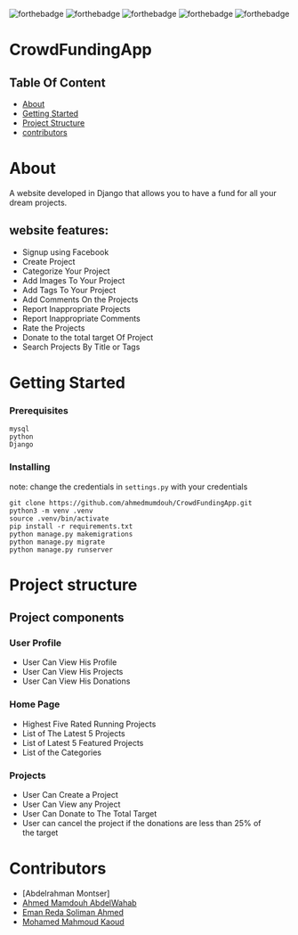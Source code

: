 ![forthebadge](https://forthebadge.com/images/badges/built-by-developers.svg)
![forthebadge](https://forthebadge.com/images/badges/uses-brains.svg)
![forthebadge](https://forthebadge.com/images/badges/powered-by-coffee.svg)
![forthebadge](https://forthebadge.com/images/badges/powered-by-black-magic.svg)
![forthebadge](https://forthebadge.com/images/badges/makes-people-smile.svg)
#
# CrowdFundingApp
  
## Table Of Content

+ [About](#about)
+ [Getting Started](#getting_started)
+ [Project Structure](#project_structure)
+ [contributors](#contributors)
#
# About <a name = "about"></a>
A website developed in Django that allows you to have a fund for all your dream projects.
## website features:
 + Signup using Facebook
 + Create Project
 + Categorize Your Project
 + Add Images To Your Project
 + Add Tags To Your Project
 + Add Comments On the Projects
 + Report Inappropriate Projects
 + Report Inappropriate Comments
 + Rate the Projects
 + Donate to the total target Of Project
 + Search Projects By Title or Tags

#

 # Getting Started <a name = "getting_started"></a>

### Prerequisites

```
mysql
python
Django
```

### Installing
note: change the credentials in ```settings.py``` with your credentials

```
git clone https://github.com/ahmedmumdouh/CrowdFundingApp.git
python3 -m venv .venv
source .venv/bin/activate
pip install -r requirements.txt
python manage.py makemigrations
python manage.py migrate
python manage.py runserver
```
#

# Project structure <a name = "project_structure"></a>

## Project components
### User Profile
+ User Can View His Profile
+ User Can View His Projects
+ User Can View His Donations
### Home Page
+ Highest Five Rated Running Projects
+ List of The Latest 5 Projects
+ List of Latest 5 Featured Projects
+ List of the Categories

### Projects​
+ User Can Create a Project
+ User Can View any Project
+ User Can Donate to The Total Target 
+ User can cancel the project if the donations are less than 25% of   
       the target
#
 # Contributors <a name = "contributors"></a>
 + [Abdelrahman Montser]
 + [Ahmed Mamdouh AbdelWahab](https://www.linkedin.com/in/ahmedmamdouh94/)	
 + [Eman Reda Soliman Ahmed](https://www.linkedin.com/mwlite/in/eman-soliman)
 + [Mohamed Mahmoud Kaoud](https://www.linkedin.com/in/mohamedkaoud)


